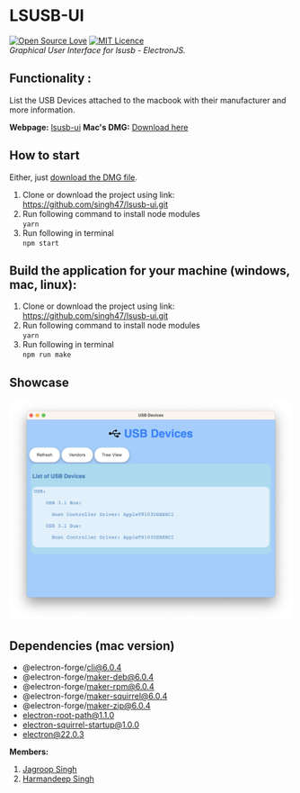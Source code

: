 # LSUSB-UI
[![Open Source Love](https://badges.frapsoft.com/os/v1/open-source.png?v=103)](https://github.com/ellerbrock/open-source-badges/)
[![MIT Licence](https://badges.frapsoft.com/os/mit/mit.png?v=103)](https://opensource.org/licenses/mit-license.php)
<br>
*Graphical User Interface for lsusb - ElectronJS.*
<br> 
<h2>Functionality :</h2> List the USB Devices attached to the macbook with their manufacturer and more information.

**Webpage:** [lsusb-ui](https://singh47.github.io/lsusb-ui/)
**Mac's DMG:** [Download here](https://drive.google.com/file/d/18FWyW3jl-t0XWtuNrTAGaEdgARvg3d27/view?usp=sharing)

## How to start
Either, just [download the DMG file](https://drive.google.com/file/d/18FWyW3jl-t0XWtuNrTAGaEdgARvg3d27/view?usp=sharing).
<br>
1. Clone or download the project using link: https://github.com/singh47/lsusb-ui.git
2. Run following command to install node modules
<br>```yarn```
2. Run following in terminal
<br>```npm start```

## Build the application for your machine (windows, mac, linux): 
1. Clone or download the project using link: https://github.com/singh47/lsusb-ui.git
2. Run following command to install node modules
<br>```yarn```
2. Run following in terminal
<br>```npm run make```

## Showcase
![alt text](../mac_ss.png)

## Dependencies (mac version)
- @electron-forge/cli@6.0.4
- @electron-forge/maker-deb@6.0.4
- @electron-forge/maker-rpm@6.0.4
- @electron-forge/maker-squirrel@6.0.4
- @electron-forge/maker-zip@6.0.4
- electron-root-path@1.1.0
- electron-squirrel-startup@1.0.0
- electron@22.0.3

**Members:**
1. [Jagroop Singh](https://github.com/r97draco)
2. [Harmandeep Singh](https://github.com/singh47)
